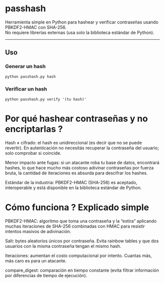# passhash 

Herramienta simple en Python para hashear y verificar contraseñas usando PBKDF2-HMAC con SHA-256.  
No requiere librerías externas (usa solo la biblioteca estándar de Python).

---

## Uso

### Generar un hash
```bash
python passhash.py hash
```
### Verificar un hash
```
python passhash.py verify '(tu hash)'
```

# Por qué hashear contraseñas y no encriptarlas ?

Hash ≠ cifrado: el hash es unidireccional (es decir que no se puede revertir). En autenticación no necesitás recuperar la contraseña del usuario; solo comprobar si coincide.

Menor impacto ante fugas: si un atacante roba tu base de datos, encontrará hashes, lo que hace mucho más costoso adivinar contraseñas por fuerza bruta, la cantidad de iteraciones es absurda para descifrar los hashes.

Estándar de la industria: PBKDF2-HMAC (SHA-256) es aceptado, interoperable y está disponible en la biblioteca estándar de Python.

# Cómo funciona ? Explicado simple

PBKDF2-HMAC: algoritmo que toma una contraseña y la “estira” aplicando muchas iteraciones de SHA-256 combinadas con HMAC para resistir intentos masivos de adivinación.

Salt: bytes aleatorios únicos por contraseña. Evita rainbow tables y que dos usuarios con la misma contraseña tengan el mismo hash.

Iteraciones: aumentan el costo computacional por intento. Cuantas más, más caro es para un atacante.

compare_digest: comparación en tiempo constante (evita filtrar información por diferencias de tiempo de ejecución).
